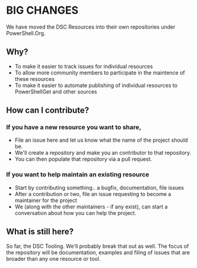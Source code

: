 # BIG CHANGES

We have moved the DSC Resources into their own repositories under PowerShell.Org.

## Why?
* To make it easier to track issues for individual resources
* To allow more community members to participate in the maintence of these resources
* To make it easier to automate publishing of individual resources to PowerShellGet and other sources

## How can I contribute?

### If you have a new resource you want to share, 
* File an issue here and let us know what the name of the project should be.  
* We'll create a repository and make you an contributor to that repository.  
* You can then populate that repository via a pull request.

### If you want to help maintain an existing resource
* Start by contributing something.. a bugfix, documentation, file issues
* After a contribution or two, file an issue requesting to become a maintainer for the project
* We (along with the other maintainers - if any exist), can start a conversation about how you can help the project.

## What is still here?
So far, the DSC Tooling.  We'll probably break that out as well.  The focus of the repository will be documentation, examples and filing of issues that are broader than any one resource or tool.
